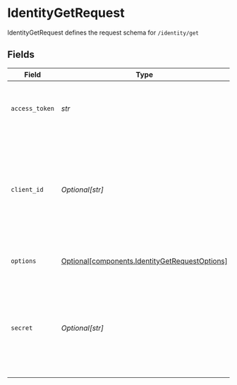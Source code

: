 # IdentityGetRequest

IdentityGetRequest defines the request schema for `/identity/get`


## Fields

| Field                                                                                                                                            | Type                                                                                                                                             | Required                                                                                                                                         | Description                                                                                                                                      |
| ------------------------------------------------------------------------------------------------------------------------------------------------ | ------------------------------------------------------------------------------------------------------------------------------------------------ | ------------------------------------------------------------------------------------------------------------------------------------------------ | ------------------------------------------------------------------------------------------------------------------------------------------------ |
| `access_token`                                                                                                                                   | *str*                                                                                                                                            | :heavy_check_mark:                                                                                                                               | The access token associated with the Item data is being requested for.                                                                           |
| `client_id`                                                                                                                                      | *Optional[str]*                                                                                                                                  | :heavy_minus_sign:                                                                                                                               | Your Plaid API `client_id`. The `client_id` is required and may be provided either in the `PLAID-CLIENT-ID` header or as part of a request body. |
| `options`                                                                                                                                        | [Optional[components.IdentityGetRequestOptions]](../../models/shared/identitygetrequestoptions.md)                                               | :heavy_minus_sign:                                                                                                                               | An optional object to filter `/identity/get` results.                                                                                            |
| `secret`                                                                                                                                         | *Optional[str]*                                                                                                                                  | :heavy_minus_sign:                                                                                                                               | Your Plaid API `secret`. The `secret` is required and may be provided either in the `PLAID-SECRET` header or as part of a request body.          |